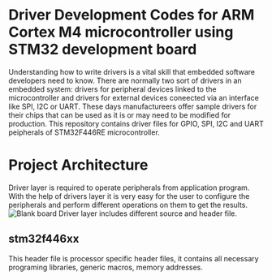 # Driver Development Codes for ARM Cortex M4 microcontroller using STM32 development board
Understanding how to write drivers is a vital skill that embedded software developers need to know. There are normally two sort of drivers in an embedded system: drivers for peripheral devices linked to the microcontroller and drivers for external devices coneected via an interface like SPI, I2C or UART. These days manufactureers offer sample drivers for their chips that can be used as it is or may need to be modified for production. 
This repository contains driver files for GPIO, SPI, I2C and UART peipherals of STM32F446RE microcontroller. 
# Project Architecture
Driver layer is required to operate peripherals from application program. With the help of drivers layer it is very easy for the user to configure the peripherals and perform different operations on them to get the results. 
![Blank board](https://user-images.githubusercontent.com/124070100/216399758-6cef157c-7bfc-4b35-8ef5-6f06d7e89fde.png)
Driver layer includes different source and header file. 
## stm32f446xx 
This header file is processor specific header files, it contains all necessary programing libraries, generic macros, memory addresses. 
